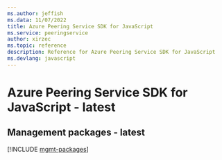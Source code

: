 ```yaml
---
ms.author: jeffish
ms.data: 11/07/2022
title: Azure Peering Service SDK for JavaScript
ms.service: peeringservice
author: xirzec
ms.topic: reference
description: Reference for Azure Peering Service SDK for JavaScript
ms.devlang: javascript
---
```

# Azure Peering Service SDK for JavaScript - latest

## Management packages - latest
[!INCLUDE [mgmt-packages](peering-service-mgmt-index.md)]
